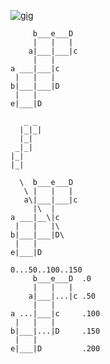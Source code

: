 [![gig](https://github.com/nuoxoxo/gig/actions/workflows/gig.yml/badge.svg)](https://github.com/nuoxoxo/gig/actions/workflows/gig.yml)

```
     b___e___D
     |   |   |
    a|___|___|c
     |   |
a ___|___|c
 |   |   |
b|___|___|D
 |   |
e|___|D

   _ _
  |_|_|
  |_|
 _|_|
|_|
|_|

  \  b___e___D
   \ |   |   |
   a\|___|___|c
     |\  |
a ___|__\|c
 |   |   |\
b|___|___|D\
 |   |
e|___|D

0...50..100..150  
     b___e___D  .0
     |   |   |  
    a|___|...|c .50
     |   |      
a ...|___|c     .100
 |   |   |      
b|___|...|D     .150
 |   |
e|___|D         .200
```
